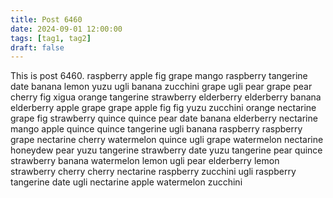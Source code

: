```yaml
---
title: Post 6460
date: 2024-09-01 12:00:00
tags: [tag1, tag2]
draft: false
---
```

This is post 6460.
raspberry
apple
fig
grape
mango
raspberry
tangerine
date
banana
lemon
yuzu
ugli
banana
zucchini
grape
ugli
pear
grape
pear
cherry
fig
xigua
orange
tangerine
strawberry
elderberry
elderberry
banana
elderberry
apple
grape
grape
apple
fig
fig
yuzu
zucchini
orange
nectarine
grape
fig
strawberry
quince
quince
pear
date
banana
elderberry
nectarine
mango
apple
quince
quince
tangerine
ugli
banana
raspberry
raspberry
grape
nectarine
cherry
watermelon
quince
ugli
grape
watermelon
nectarine
honeydew
pear
yuzu
tangerine
strawberry
date
yuzu
tangerine
pear
quince
strawberry
banana
watermelon
lemon
ugli
pear
elderberry
lemon
strawberry
cherry
cherry
nectarine
raspberry
zucchini
ugli
raspberry
tangerine
date
ugli
nectarine
apple
watermelon
zucchini
